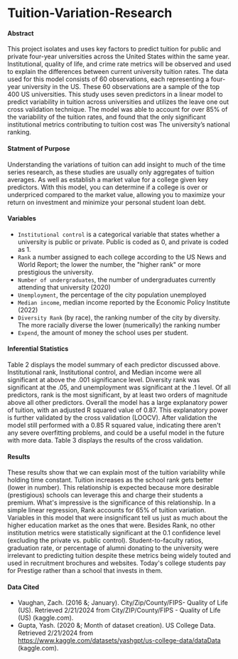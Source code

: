 # Tuition-Variation-Research
#### Abstract
  This project isolates and uses key factors to predict tuition for public and private four-year universities across the United States within the same year. Institutional, quality of life, and crime rate metrics will be observed and used to explain the differences between current university tuition rates.  The data used for this model consists of 60 observations, each representing a four-year university in the US. These 60 observations are a sample of the top 400 US universities.  This study uses seven predictors in a linear model to predict variability in tuition across universities and utilizes the leave one out cross validation technique.  The model was able to account for over 85% of the variability of the tuition rates, and found that the only significant institutional metrics contributing to tuition cost was The university’s national ranking.

#### Statment of Purpose
  Understanding the variations of tuition can add insight to much of the time series research, as these studies are usually only aggregates of tuition averages. As well as establish a market value for a college given key predictors. With this model, you can determine if a college is over or underpriced compared to the market value, allowing you to maximize your return on investment and minimize your personal student loan debt.

#### Variables
+ `Institutional control` is a categorical variable that states whether a university is public or private. Public is coded as 0, and private is coded as 1.
+ `Rank` a number assigned to each college according to the US News and World Report; the lower the number, the "higher rank" or more prestigious the university.
+ `Number of undergraduates`, the number of undergraduates currently attending that university (2020)
+ `Unemployment`, the percentage of the city population unemployed
+ `Median income`, median income reported by the Economic Policy Institute (2022)
+ `Diversity Rank` (by race),  the ranking number of the city by diversity.  The more racially diverse the lower (numerically) the ranking number
+ `Expend`, the amount of money the school uses per student.

#### Inferential Statistics

Table 2 displays the model summary of each predictor discussed above.  Institutional rank, Institutional control, and Median income were all significant at above the .001 significance level. Diversity rank was significant at the .05, and unemployment was significant at the .1 level.  Of all predictors, rank is the most significant, by at least two orders of magnitude above all other predictors. Overall the model has a large explanatory power of tuition,  with an adjusted R squared value of 0.87.  This explanatory power is further validated by the cross validation (LOOCV).  After validation the model still performed with a 0.85 R squared value, indicating there aren't any severe overfitting problems, and could be a useful model in the future with more data.  Table 3 displays the results of the cross validation.

#### Results
  These results show that we can explain most of the tuition variability while holding time constant. Tuition increases as the school rank gets better (lower in number). This relationship is expected because more desirable (prestigious) schools can leverage this and charge their students a premium. What's impressive is the significance of this relationship. In a simple linear regression, Rank accounts for 65% of tuition variation.
	Variables in this model that were insignificant tell us just as much about the higher education market as the ones that were. Besides Rank, no other institution metrics were statistically significant at the 0.1 confidence level (excluding the private vs. public control). Student-to-faculty ratios, graduation rate, or percentage of alumni donating to the university were irrelevant to predicting tuition despite these metrics being widely touted and used in recruitment brochures and websites. Today's college students pay for Prestige rather than a school that invests in them.

#### Data Cited
+ Vaughan, Zach. (2016 &; January). City/Zip/County/FIPS- Quality of Life (US). Retrieved
2/21/2024 from City/ZIP/County/FIPS - Quality of Life (US) (kaggle.com).
+ Gupta, Yash. (2020 &; Month of dataset creation). US College Data. Retrieved 2/21/2024 from
https://www.kaggle.com/datasets/yashgpt/us-college-data/dataData (kaggle.com).

 

